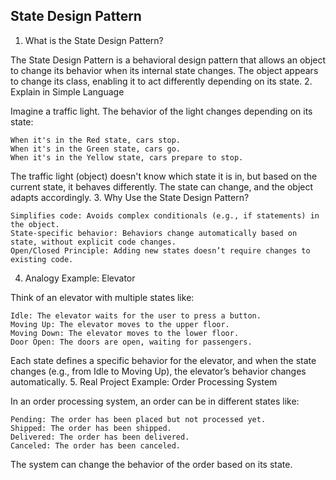 ## State Design Pattern

1. What is the State Design Pattern?

The State Design Pattern is a behavioral design pattern that allows an object to change its behavior when its internal state changes. The object appears to change its class, enabling it to act differently depending on its state.
2. Explain in Simple Language

Imagine a traffic light. The behavior of the light changes depending on its state:

    When it's in the Red state, cars stop.
    When it's in the Green state, cars go.
    When it's in the Yellow state, cars prepare to stop.

The traffic light (object) doesn't know which state it is in, but based on the current state, it behaves differently. The state can change, and the object adapts accordingly.
3. Why Use the State Design Pattern?

    Simplifies code: Avoids complex conditionals (e.g., if statements) in the object.
    State-specific behavior: Behaviors change automatically based on state, without explicit code changes.
    Open/Closed Principle: Adding new states doesn’t require changes to existing code.

4. Analogy Example: Elevator

Think of an elevator with multiple states like:

    Idle: The elevator waits for the user to press a button.
    Moving Up: The elevator moves to the upper floor.
    Moving Down: The elevator moves to the lower floor.
    Door Open: The doors are open, waiting for passengers.

Each state defines a specific behavior for the elevator, and when the state changes (e.g., from Idle to Moving Up), the elevator’s behavior changes automatically.
5. Real Project Example: Order Processing System

In an order processing system, an order can be in different states like:

    Pending: The order has been placed but not processed yet.
    Shipped: The order has been shipped.
    Delivered: The order has been delivered.
    Canceled: The order has been canceled.

The system can change the behavior of the order based on its state.